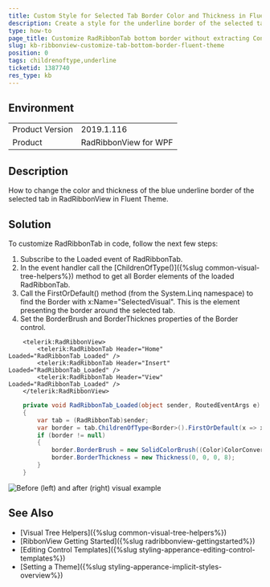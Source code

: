 ```yaml
---
title: Custom Style for Selected Tab Border Color and Thickness in Fluent theme
description: Create a style for the underline border of the selected tab. Change its color and thickness in code behind. 
type: how-to
page_title: Customize RadRibbonTab bottom border without extracting ControlTemplate in Fluent theme
slug: kb-ribbonview-customize-tab-bottom-border-fluent-theme
position: 0
tags: childrenoftype,underline
ticketid: 1387740
res_type: kb
---
```


## Environment
<table>
	<tr>
		<td>Product Version</td>
		<td>2019.1.116</td>
	</tr>
	<tr>
		<td>Product</td>
		<td>RadRibbonView for WPF</td>
	</tr>
</table>

## Description

How to change the color and thickness of the blue underline border of the selected tab in RadRibbonView in Fluent Theme.

## Solution

To customize RadRibbonTab in code, follow the next few steps:

1. Subscribe to the Loaded event of RadRibbonTab.
2. In the event handler call the [ChildrenOfType<T>()]({%slug common-visual-tree-helpers%}) method to get all Border elements of the loaded RadRibbonTab. 
3. Call the FirstOrDefault() method (from the System.Linq namespace) to find the Border with x:Name="SelectedVisual". This is the element presenting the border around the selected tab.
4. Set the BorderBrush and BorderThicknes properties of the Border control.


```XAML
	<telerik:RadRibbonView>
		<telerik:RadRibbonTab Header="Home" Loaded="RadRibbonTab_Loaded" />
		<telerik:RadRibbonTab Header="Insert" Loaded="RadRibbonTab_Loaded" />
		<telerik:RadRibbonTab Header="View" Loaded="RadRibbonTab_Loaded" />            
	</telerik:RadRibbonView>
```


```C#
	private void RadRibbonTab_Loaded(object sender, RoutedEventArgs e)
	{
		var tab = (RadRibbonTab)sender;
		var border = tab.ChildrenOfType<Border>().FirstOrDefault(x => x.Name == "SelectedVisual");
		if (border != null)
		{
			border.BorderBrush = new SolidColorBrush((Color)ColorConverter.ConvertFromString("#FFCD43"));
			border.BorderThickness = new Thickness(0, 0, 0, 8);
		}
	}
```

![Before (left) and after (right) visual example](images/kb-ribbonview-customize-tab-bottom-border-fluent-theme-0.png)

## See Also
* [Visual Tree Helpers]({%slug common-visual-tree-helpers%})
* [RibbonView Getting Started]({%slug radribbonview-gettingstarted%})
* [Editing Control Templates]({%slug styling-apperance-editing-control-templates%})
* [Setting a Theme]({%slug styling-apperance-implicit-styles-overview%})

